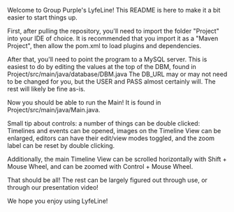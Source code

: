 Welcome to Group Purple's LyfeLine!
This README is here to make it a bit easier to start things up.

First, after pulling the repository, you'll need to import the folder "Project" into your IDE of choice.
It is recommended that you import it as a "Maven Project", then allow the pom.xml to load plugins and dependencies.

After that, you'll need to point the program to a MySQL server.
This is easiest to do by editing the values at the top of the DBM, found in Project/src/main/java/database/DBM.java
The DB_URL may or may not need to be changed for you, but the USER and PASS almost certainly will. The rest will likely be fine as-is.

Now you should be able to run the Main!
It is found in Project/src/main/java/Main.java.

Small tip about controls: a number of things can be double clicked:
Timelines and events can be opened, images on the Timeline View can be enlarged,
editors can have their edit/view modes toggled, and the zoom label can be reset by double clicking.

Additionally, the main Timeline View can be scrolled horizontally with Shift + Mouse Wheel,
and can be zoomed with Control + Mouse Wheel.

That should be all! The rest can be largely figured out through use, or through our presentation video!

We hope you enjoy using LyfeLine!